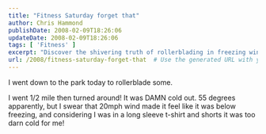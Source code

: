 ```yaml
---
title: "Fitness Saturday forget that"
author: Chris Hammond
publishDate: 2008-02-09T18:26:06
updateDate: 2008-02-09T18:26:06
tags: [ 'Fitness' ]
excerpt: "Discover the shivering truth of rollerblading in freezing wind chill. Read about one adventurer's chilly experience at the park."
url: /2008/fitness-saturday-forget-that  # Use the generated URL with year
---
```

<p>I went down to the park today to rollerblade some.</p> <p>I went 1/2 mile then turned around! It was DAMN cold out. 55 degrees apparently, but I swear that 20mph wind made it feel like it was below freezing, and considering I was in a long sleeve t-shirt and shorts it was too darn cold for me!</p>

